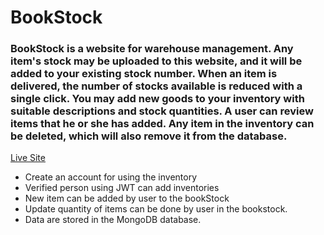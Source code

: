 # BookStock
### BookStock is a website for warehouse management. Any item's stock may be uploaded to this website, and it will be added to your existing stock number. When an item is delivered, the number of stocks available is reduced with a single click. You may add new goods to your inventory with suitable descriptions and stock quantities. A user can review items that he or she has added. Any item in the inventory can be deleted, which will also remove it from the database.
[Live Site]()



* Create an account for using the inventory
* Verified person using JWT can add inventories 
* New item  can be added by user to the bookStock
* Update quantity of items can be done by user in the bookstock.
* Data are stored in the MongoDB database.